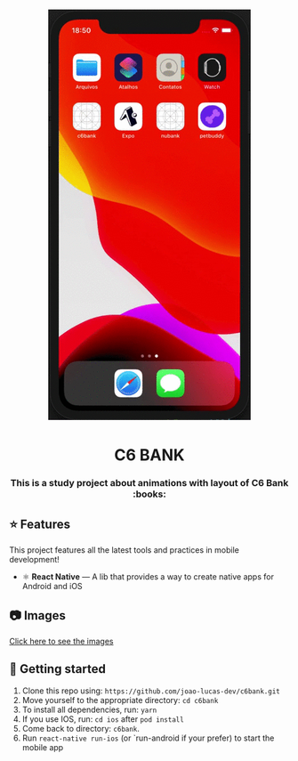 <h1 align="center">
  <img src="./photos/demo.gif" />
</h1>

<h1 align="center">C6 BANK</h1>

<h3 align="center"> This is a study project about animations with layout of C6 Bank :books:</h3>

## :star: Features

This project features all the latest tools and practices in mobile development!

- ⚛️ **React Native** — A lib that provides a way to create native apps for Android and iOS

## :camera: Images

<a href="https://github.com/joao-lucas-dev/c6bank/tree/master/photos">Click here to see the images</a>


## :electric_plug: Getting started

1. Clone this repo using: `https://github.com/joao-lucas-dev/c6bank.git`
2. Move yourself to the appropriate directory: `cd c6bank`
3. To install all dependencies, run: `yarn`
4. If you use IOS, run: `cd ios` after `pod install`
5. Come back to directory: `c6bank`.
6. Run `react-native run-ios` (or `run-android if your prefer) to start the mobile app

